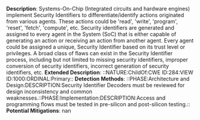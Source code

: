 **Description**: Systems-On-Chip (Integrated circuits and hardware engines) implement Security Identifiers to differentiate/identify actions originated from various agents. These actions could be 'read', 'write', 'program', 'reset', 'fetch', 'compute', etc. Security identifiers are generated and assigned to every agent in the System (SoC) that is either capable of generating an action or receiving an action from another agent. Every agent could be assigned a unique, Security Identifier based on its trust level or privileges. A broad class of flaws can exist in the Security Identifier process, including but not limited to missing security identifiers, improper conversion of security identifiers, incorrect generation of security identifiers, etc.
**Extended Description**: ::NATURE:ChildOf:CWE ID:284:VIEW ID:1000:ORDINAL:Primary::
**Detection Methods**: ::PHASE:Architecture and Design:DESCRIPTION:Security Identifier Decoders must be reviewed for design inconsistency and common weaknesses.::PHASE:Implementation:DESCRIPTION:Access and programming flows must be tested in pre-silicon and post-silicon testing.::
**Potential Mitigations**: nan